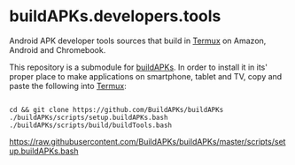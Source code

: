 # buildAPKs.developers.tools
Android APK developer tools sources that build in [Termux](https://github.com/termux) on Amazon, Android and Chromebook. 

This repository is a submodule for [buildAPKs](https://github.com/BuildAPKs/buildAPKs).  In order to install it in its' proper place to make applications on smartphone, tablet and TV, copy and paste the following into [Termux](https://github.com/termux):
```

cd && git clone https://github.com/BuildAPKs/buildAPKs
./buildAPKs/scripts/setup.buildAPKs.bash
./buildAPKs/scripts/build/buildTools.bash

```

https://raw.githubusercontent.com/BuildAPKs/buildAPKs/master/scripts/setup.buildAPKs.bash

<!-- README.md OEF -->

